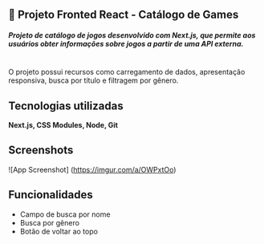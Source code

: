 
## 🚀 Projeto Fronted React - Catálogo de Games



##### Projeto de catálogo de jogos desenvolvido com Next.js, que permite aos usuários obter informações sobre jogos a partir de uma API externa. 
#
O projeto possui recursos como carregamento de dados, apresentação responsiva, busca por título e filtragem por gênero.

## Tecnologias utilizadas

**Next.js, CSS Modules, Node, Git** 




## Screenshots

![App Screenshot] (https://imgur.com/a/OWPxtOo)
##

## Funcionalidades

- Campo de busca por nome
- Busca por gênero
- Botão de voltar ao topo

